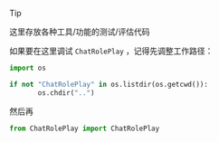 > [!TIP]
>
> 这里存放各种工具/功能的测试/评估代码
>
> 如果要在这里调试 `ChatRolePlay` ，记得先调整工作路径：
>
> ```python
> import os
> 
> if not "ChatRolePlay" in os.listdir(os.getcwd()):
>        os.chdir("..")
> ```
>
> 然后再
>
> ```python
> from ChatRolePlay import ChatRolePlay
> ```